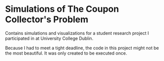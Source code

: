 # Simulations of The Coupon Collector's Problem

Contains simulations and visualizations for a student research project I participated in at University College Dublin.

Because I had to meet a tight deadline, the code in this project might not be the most beautiful. It was only created to be executed once.
